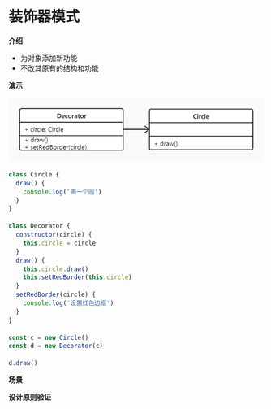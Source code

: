 # 装饰器模式

**介绍**

- 为对象添加新功能
- 不改其原有的结构和功能



**演示**

![](https://github.com/negrochn/study-imooc/blob/master/255/img/uml-decorator.jpg)

```js
class Circle {
  draw() {
    console.log('画一个圆')
  }
}

class Decorator {
  constructor(circle) {
    this.circle = circle
  }
  draw() {
    this.circle.draw()
    this.setRedBorder(this.circle)
  }
  setRedBorder(circle) {
    console.log('设置红色边框')
  }
}

const c = new Circle()
const d = new Decorator(c)

d.draw()
```



**场景**



**设计原则验证**